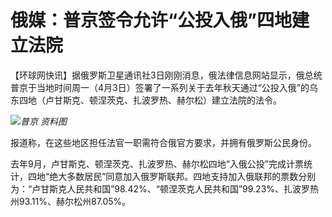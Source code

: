 # 俄媒：普京签令允许“公投入俄”四地建立法院

【环球网快讯】据俄罗斯卫星通讯社3日刚刚消息，俄法律信息网站显示，俄总统普京于当地时间周一（4月3日）签署了一系列关于去年秋天通过“公投入俄”的乌东四地（卢甘斯克、顿涅茨克、扎波罗热、赫尔松）建立法院的法令。

![](https://inews.gtimg.com/om_bt/O7iXPTPad5inC9c8gzWV36Fc1tx_NJ9WpmrHm3gb_xTIEAA/1000)_普京
资料图_

报道称，在这些地区担任法官一职需符合俄官方要求，并拥有俄罗斯公民身份。

去年9月，卢甘斯克、顿涅茨克、扎波罗热、赫尔松四地“入俄公投”完成计票统计，四地“绝大多数居民”同意加入俄罗斯联邦。四地支持加入俄联邦的票数分别为：“卢甘斯克人民共和国”98.42%、“顿涅茨克人民共和国”99.23%、扎波罗热州93.11%、赫尔松州87.05%。

